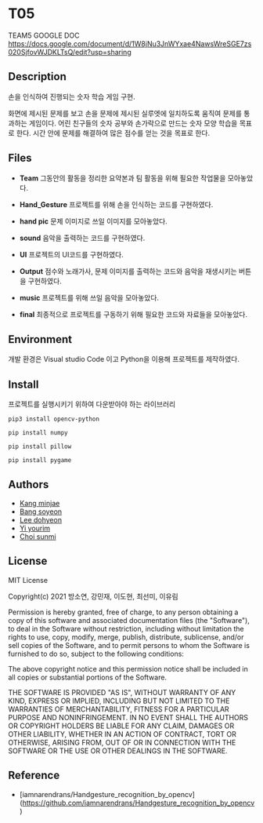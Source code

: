 
# T05

TEAM5 GOOGLE DOC
https://docs.google.com/document/d/1W8jNu3JnWYxae4NawsWreSGE7zs020SjfovWJDKLTsQ/edit?usp=sharing


## Description

손을 인식하여 진행되는 숫자 학습 게임 구현.

화면에 제시된 문제를 보고 손을 문제에 제시된 실루엣에 일치하도록 움직여 문제를 통과하는 게임이다.
어린 친구들의 숫자 공부와 손가락으로 만드는 숫자 모양 학습을 목표로 한다.
시간 안에 문제를 해결하여 많은 점수를 얻는 것을 목표로 한다.


## Files 

- **Team**
그동안의 활동을 정리한 요약본과 팀 활동을 위해 필요한 작업물을 모아놓았다.

- **Hand_Gesture**
프로젝트를 위해 손을 인식하는 코드를 구현하였다.

- **hand pic**
문제 이미지로 쓰일 이미지를 모아놓았다.

- **sound**
음악을 출력하는 코드를 구현하였다.

- **UI**
프로젝트의 UI코드를 구현하였다.

- **Output**
점수와 노래가사, 문제 이미지를 출력하는 코드와 음악을 재생시키는 버튼을 구현하였다.

- **music**
프로젝트를 위해 쓰일 음악을 모아놓았다. 

- **final**
최종적으로 프로젝트를 구동하기 위해 필요한 코드와 자료들을 모아놓았다.


## Environment

개발 환경은 Visual studio Code 이고
Python을 이용해 프로젝트를 제작하였다.


## Install

프로젝트를 실행시키기 위하여 다운받아야 하는 라이브러리

```
pip3 install opencv-python

pip install numpy

pip install pillow

pip install pygame
```


## Authors

 - [Kang minjae](https://github.com/mymj8)
 - [Bang soyeon](https://github.com/soyeon0724)
 - [Lee dohyeon](https://github.com/KIWOO2001)
 - [Yi yourim](https://github.com/20214110)
 - [Choi sunmi](https://github.com/choisunmi00)


## License

MIT License

Copyright(c) 2021 방소연, 강민재, 이도현, 최선미, 이유림

Permission is hereby granted, free of charge, to any person obtaining a copy
of this software and associated documentation files (the "Software"), to deal
in the Software without restriction, including without limitation the rights
to use, copy, modify, merge, publish, distribute, sublicense, and/or sell
copies of the Software, and to permit persons to whom the Software is
furnished to do so, subject to the following conditions:

The above copyright notice and this permission notice shall be included in all
copies or substantial portions of the Software.

THE SOFTWARE IS PROVIDED "AS IS", WITHOUT WARRANTY OF ANY KIND, EXPRESS OR
IMPLIED, INCLUDING BUT NOT LIMITED TO THE WARRANTIES OF MERCHANTABILITY,
FITNESS FOR A PARTICULAR PURPOSE AND NONINFRINGEMENT. IN NO EVENT SHALL THE
AUTHORS OR COPYRIGHT HOLDERS BE LIABLE FOR ANY CLAIM, DAMAGES OR OTHER
LIABILITY, WHETHER IN AN ACTION OF CONTRACT, TORT OR OTHERWISE, ARISING FROM,
OUT OF OR IN CONNECTION WITH THE SOFTWARE OR THE USE OR OTHER DEALINGS IN THE
SOFTWARE.


## Reference

 - [iamnarendrans/Handgesture_recognition_by_opencv] (https://github.com/iamnarendrans/Handgesture_recognition_by_opencv)


